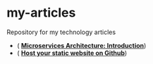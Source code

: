 # my-articles
Repository for my technology articles

- ( [**Microservices Architecture: Introduction**](https://github.com/ggdio/my-articles/blob/master/Microservices%20Architecture%20-%20Introduction.md))
- ( [**Host your static website on Github**](https://github.com/ggdio/my-articles/blob/master/Github%20Static%20Website.md))